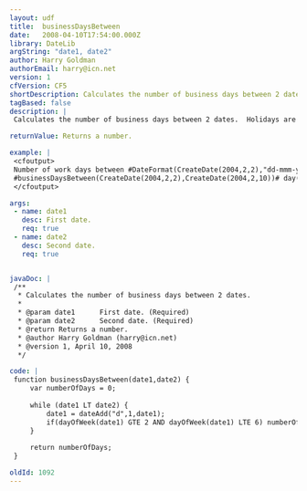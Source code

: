 ```yaml
---
layout: udf
title:  businessDaysBetween
date:   2008-04-10T17:54:00.000Z
library: DateLib
argString: "date1, date2"
author: Harry Goldman
authorEmail: harry@icn.net
version: 1
cfVersion: CF5
shortDescription: Calculates the number of business days between 2 dates.
tagBased: false
description: |
 Calculates the number of business days between 2 dates.  Holidays are not excluded. This count does not include the first day. So if you compare today (and today is Monday) to tomorrow, then your result is the difference (1).

returnValue: Returns a number.

example: |
 <cfoutput>
 Number of work days between #DateFormat(CreateDate(2004,2,2),"dd-mmm-yyyy")# and #DateFormat(CreateDate(2004,2,10),"dd-mmm-yyyy")# is 
 #businessDaysBetween(CreateDate(2004,2,2),CreateDate(2004,2,10))# day(s).
 </cfoutput>

args:
 - name: date1
   desc: First date.
   req: true
 - name: date2
   desc: Second date.
   req: true


javaDoc: |
 /**
  * Calculates the number of business days between 2 dates.
  * 
  * @param date1      First date. (Required)
  * @param date2      Second date. (Required)
  * @return Returns a number. 
  * @author Harry Goldman (harry@icn.net) 
  * @version 1, April 10, 2008 
  */

code: |
 function businessDaysBetween(date1,date2) {
     var numberOfDays = 0;
     
     while (date1 LT date2) {
         date1 = dateAdd("d",1,date1);
         if(dayOfWeek(date1) GTE 2 AND dayOfWeek(date1) LTE 6) numberOfDays = incrementValue(numberOfDays);
     }
 
     return numberOfDays;
 }

oldId: 1092
---
```


